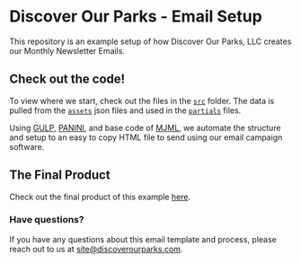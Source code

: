 # Discover Our Parks - Email Setup
This repository is an example setup of how Discover Our Parks, LLC creates our Monthly Newsletter Emails.

## Check out the code!
To view where we start, check out the files in the [`src`](src/) folder. The data is pulled from the [`assets`](src/assets/) json files and used in the [`partials`](src/partials/) files.

Using [GULP](https://github.com/gulpjs/gulp), [PANINI](https://github.com/foundation/panini), and base code of [MJML](https://github.com/mjmlio/mjml), we automate the structure and setup to an easy to copy HTML file to send using our email campaign software.

## The Final Product
Check out the final product of this example [here](dist/monthly-newsletter.html).

### Have questions?
If you have any questions about this email template and process, please reach out to us at [site@discoverourparks.com](mailto:site@discoverourparks.com).
